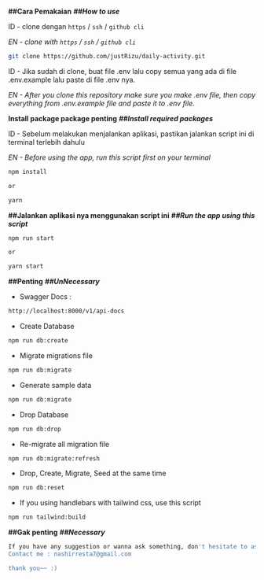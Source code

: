 **##Cara Pemakaian**
**_##How to use_**

ID - clone dengan `https` / `ssh` / `github cli`

_EN - clone with `https` / `ssh` / `github cli`_

```sh
git clone https://github.com/justRizu/daily-activity.git
```

ID - Jika sudah di clone, buat file .env lalu copy semua yang ada di file .env.example lalu paste di file .env nya.

_EN - After you clone this repository make sure you make .env file, then copy everything from .env.example file and paste it to .env file._

**Install package package penting**
**_##Install required packages_**

ID - Sebelum melakukan menjalankan aplikasi, pastikan jalankan script ini
di terminal terlebih dahulu

_EN - Before using the app, run this script first on your terminal_

```sh
npm install

or

yarn
```

**##Jalankan aplikasi nya menggunakan script ini**
**_##Run the app using this script_**

```sh
npm run start

or

yarn start
```

**##Penting**
**_##UnNecessary_**

- Swagger Docs :

```sh
http://localhost:8000/v1/api-docs
```

- Create Database

```sh
npm run db:create
```

- Migrate migrations file

```sh
npm run db:migrate
```

- Generate sample data

```sh
npm run db:migrate
```

- Drop Database

```sh
npm run db:drop
```

- Re-migrate all migration file

```sh
npm run db:migrate:refresh
```

- Drop, Create, Migrate, Seed at the same time

```sh
npm run db:reset
```

- If you using handlebars with tailwind css, use this script

```sh
npm run tailwind:build
```

**##Gak penting**
**_##Necessary_**

```sh
If you have any suggestion or wanna ask something, don't hesitate to ask.
Contact me : nashirresta7@gmail.com

thank you~~ :)
```
